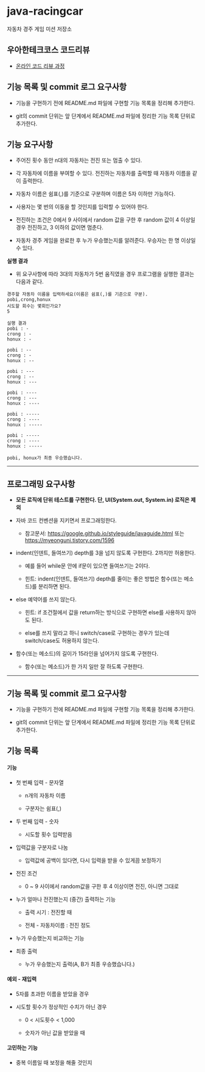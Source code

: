 # java-racingcar
자동차 경주 게임 미션 저장소

## 우아한테크코스 코드리뷰
* [온라인 코드 리뷰 과정](https://github.com/woowacourse/woowacourse-docs/blob/master/maincourse/README.md)

## 기능 목록 및 commit 로그 요구사항

- 기능을 구현하기 전에 README.md 파일에 구현할 기능 목록을 정리해 추가한다.

- git의 commit 단위는 앞 단계에서 README.md 파일에 정리한 기능 목록 단위로 추가한다.

## 기능 요구사항

- 주어진 횟수 동안 n대의 자동차는 전진 또는 멈출 수 있다.

- 각 자동차에 이름을 부여할 수 있다. 전진하는 자동차를 출력할 때 자동차 이름을 같이 출력한다.

- 자동차 이름은 쉼표(,)를 기준으로 구분하며 이름은 5자 이하만 가능하다.

- 사용자는 몇 번의 이동을 할 것인지를 입력할 수 있어야 한다.

- 전진하는 조건은 0에서 9 사이에서 random 값을 구한 후 random 값이 4 이상일 경우 전진하고, 3 이하의 값이면 멈춘다.

- 자동차 경주 게임을 완료한 후 누가 우승했는지를 알려준다. 우승자는 한 명 이상일 수 있다.

**실행 결과**

- 위 요구사항에 따라 3대의 자동차가 5번 움직였을 경우 프로그램을 실행한 결과는 다음과 같다.

``` text
경주할 자동차 이름을 입력하세요(이름은 쉼표(,)를 기준으로 구분).
pobi,crong,honux
시도할 회수는 몇회인가요?
5

실행 결과
pobi : -
crong : -
honux : -

pobi : --
crong : -
honux : --

pobi : ---
crong : --
honux : ---

pobi : ----
crong : ---
honux : ----

pobi : -----
crong : ----
honux : -----

pobi : -----
crong : ----
honux : -----

pobi, honux가 최종 우승했습니다.
```

------

## 프로그래밍 요구사항

- **모든 로직에 단위 테스트를 구현한다. 단, UI(System.out, System.in) 로직은 제외**

- 자바 코드 컨벤션을 지키면서 프로그래밍한다.

  - 참고문서: <https://google.github.io/styleguide/javaguide.html> 또는 <https://myeonguni.tistory.com/1596>
  
- indent(인덴트, 들여쓰기) depth를 3을 넘지 않도록 구현한다. 2까지만 허용한다.

  - 예를 들어 while문 안에 if문이 있으면 들여쓰기는 2이다.
  
  - 힌트: indent(인덴트, 들여쓰기) depth를 줄이는 좋은 방법은 함수(또는 메소드)를 분리하면 된다.
  
- else 예약어를 쓰지 않는다.

  - 힌트: if 조건절에서 값을 return하는 방식으로 구현하면 else를 사용하지 않아도 된다.
  
  - else를 쓰지 말라고 하니 switch/case로 구현하는 경우가 있는데 switch/case도 허용하지 않는다.
  
- 함수(또는 메소드)의 길이가 15라인을 넘어가지 않도록 구현한다.

  - 함수(또는 메소드)가 한 가지 일만 잘 하도록 구현한다.

------

## 기능 목록 및 commit 로그 요구사항

- 기능을 구현하기 전에 README.md 파일에 구현할 기능 목록을 정리해 추가한다.

- git의 commit 단위는 앞 단계에서 README.md 파일에 정리한 기능 목록 단위로 추가한다.

## 기능 목록

#### 기능

- 첫 번째 입력 - 문자열

  - n개의 자동차 이름
  
  - 구분자는 쉼표(,)
  
- 두 번째 입력 - 숫자

  - 시도할 횟수 입력받음

- 입력값을 구분자로 나눔

  - 입력값에 공백이 있다면, 다시 입력을 받을 수 있게끔 보정하기

- 전진 조건

  - 0 ~ 9 사이에서 random값을 구한 후 4 이상이면 전진, 아니면 그대로
  
- 누가 얼마나 전진했는지 (중간) 출력하는 기능

  - 출력 시기 : 전진할 때
  
  - 전체 - 자동차이름 : 전진 정도
  
- 누가 우승했는지 비교하는 기능

- 최종 출력

  - 누가 우승했는지 출력(A, B가 최종 우승했습니다.)

#### 예외 - 재입력

- 5자를 초과한 이름을 받았을 경우
  
- 시도할 횟수가 정상적인 수치가 아닌 경우

  - 0 < 시도횟수 < 1,000
  
  - 숫자가 아닌 값을 받았을 때

#### 고민하는 기능

- 중복 이름일 때 보정을 해줄 것인지